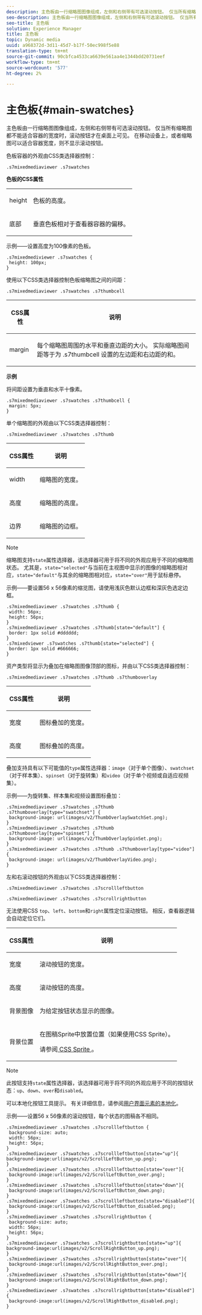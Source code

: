 ```yaml
---
description: 主色板由一行缩略图图像组成，左侧和右侧带有可选滚动按钮。 仅当所有缩略图都不能适合容器的宽度时，滚动按钮才在桌面上可见。 在移动设备上，或者缩略图可以适合容器宽度，则不显示滚动按钮。
seo-description: 主色板由一行缩略图图像组成，左侧和右侧带有可选滚动按钮。 仅当所有缩略图都不能适合容器的宽度时，滚动按钮才在桌面上可见。 在移动设备上，或者缩略图可以适合容器宽度，则不显示滚动按钮。
seo-title: 主色板
solution: Experience Manager
title: 主色板
topic: Dynamic media
uuid: a968372d-3d11-45d7-b17f-50ec998f5e88
translation-type: tm+mt
source-git-commit: 90cbfca4533ca6639e561aa4e1344bdd20731eef
workflow-type: tm+mt
source-wordcount: '577'
ht-degree: 2%

---
```



# 主色板{#main-swatches}

主色板由一行缩略图图像组成，左侧和右侧带有可选滚动按钮。 仅当所有缩略图都不能适合容器的宽度时，滚动按钮才在桌面上可见。 在移动设备上，或者缩略图可以适合容器宽度，则不显示滚动按钮。

色板容器的外观由CSS类选择器控制：

```
.s7mixedmediaviewer .s7swatches
```

**色板的CSS属性**

<table id="table_C48C56E696304C9BAFEE71BA9EA9A174"> 
 <tbody> 
  <tr> 
   <td colname="col1"> <p> <span class="codeph"> height </span> </p> </td> 
   <td colname="col2"> <p>色板的高度。 </p> </td> 
  </tr> 
  <tr> 
   <td colname="col1"> <p> <span class="codeph"> 底部 </span> </p> </td> 
   <td colname="col2"> <p>垂直色板相对于查看器容器的偏移。 </p> </td> 
  </tr> 
 </tbody> 
</table>

示例——设置高度为100像素的色板。

```
.s7mixedmediviewer .s7swatches { 
 height: 100px;  
}
```

<!--<a id="section_061E550C1C1D4DB2BD663A898895B38C"></a>-->

使用以下CSS类选择器控制色板缩略图之间的间距：

`.s7mixedmediaviewer .s7swatches .s7thumbcell`

<table id="table_ECE063DB98154E099FB024F66FF877D7"> 
 <thead> 
  <tr> 
   <th colname="col1" class="entry"> <p>CSS属性 </p> </th> 
   <th colname="col2" class="entry"> <p>说明 </p> </th> 
  </tr> 
 </thead>
 <tbody> 
  <tr> 
   <td colname="col1"> <p> <span class="codeph"> margin </span> </p> </td> 
   <td colname="col2"> <p> 每个缩略图周围的水平和垂直边距的大小。 实际缩略图间距等于为<span class="codeph"> .s7thumbcell </span>设置的左边距和右边距的和。 </p> </td> 
  </tr> 
 </tbody> 
</table>

**示例**

将间距设置为垂直和水平十像素。

```
.s7mixedmediaviewer .s7swatches .s7thumbcell { 
 margin: 5px; 
}
```

单个缩略图的外观由以下CSS类选择器控制：

`.s7mixedmediaviewer .s7swatches .s7thumb`

<table id="table_09B6E232FB94417392D101A7A653BE54"> 
 <thead> 
  <tr> 
   <th colname="col1" class="entry"> <p> CSS属性 </p> </th> 
   <th colname="col2" class="entry"> <p>说明 </p> </th> 
  </tr> 
 </thead>
 <tbody> 
  <tr> 
   <td colname="col1"> <p> <span class="codeph"> width </span> </p> </td> 
   <td colname="col2"> <p>缩略图的宽度。 </p> </td> 
  </tr> 
  <tr> 
   <td colname="col1"> <p> <span class="codeph"> 高度  </span> </p> </td> 
   <td colname="col2"> <p>缩略图的高度。 </p> </td> 
  </tr> 
  <tr> 
   <td colname="col1"> <p> <span class="codeph"> 边界 </span> </p> </td> 
   <td colname="col2"> <p>缩略图的边框。 </p> </td> 
  </tr> 
 </tbody> 
</table>

>[!NOTE]
>
>缩略图支持`state`属性选择器，该选择器可用于将不同的外观应用于不同的缩略图状态。 尤其是，`state="selected"`与当前在主视图中显示的图像的缩略图相对应，`state="default"`与其余的缩略图相对应，`state="over"`用于鼠标悬停。

示例——要设置56 x 56像素的缩览图，请使用浅灰色默认边框和深灰色选定边框。

```
.s7mixedmediaviewer .s7swatches .s7thumb { 
 width: 56px; 
 height: 56px;  
} 
.s7mixedmediaviewer .s7swatches .s7thumb[state="default"] { 
 border: 1px solid #dddddd; 
} 
.s7mixedviewer .s7swatches .s7thumb[state="selected"] { 
 border: 1px solid #666666; 
}
```

资产类型将显示为叠加在缩略图图像顶部的图标，并由以下CSS类选择器控制：

`.s7mixedmediaviewer .s7swatches .s7thumb .s7thumboverlay`

<table id="table_460FC57D12CC4B52B3782F4DFAC3A194"> 
 <thead> 
  <tr> 
   <th colname="col1" class="entry"> <p> CSS属性 </p> </th> 
   <th colname="col2" class="entry"> <p>说明 </p> </th> 
  </tr> 
 </thead>
 <tbody> 
  <tr> 
   <td colname="col1"> <p> <span class="codeph"> 宽度  </span> </p> </td> 
   <td colname="col2"> <p>图标叠加的宽度。 </p> </td> 
  </tr> 
  <tr> 
   <td colname="col1"> <p> <span class="codeph"> 高度  </span> </p> </td> 
   <td colname="col2"> <p>图标叠加的高度。 </p> </td> 
  </tr> 
 </tbody> 
</table>

叠加支持具有以下可能值的`type`属性选择器：`image`（对于单个图像）、`swatchset`（对于样本集）、`spinset`（对于旋转集）和`video`（对于单个视频或自适应视频集）。

示例——为旋转集、样本集和视频设置图标叠加：

```
.s7mixedmediaviewer .s7swatches .s7thumb .s7thumboverlay[type="swatchset"] { 
 background-image: url(images/v2/ThumbOverlaySwatchSet.png);  
} 
.s7mixedmediaviewer .s7swatches .s7thumb .s7thumboverlay[type="spinset"] { 
 background-image: url(images/v2/ThumbOverlaySpinSet.png);  
} 
.s7mixedmediaviewer .s7swatches .s7thumb .s7thumboverlay[type="video"] { 
 background-image: url(images/v2/ThumbOverlayVideo.png);  
}
```

左和右滚动按钮的外观由以下CSS类选择器控制：

`.s7mixedmediaviewer .s7swatches .s7scrollleftbutton`

`.s7mixedmediaviewer .s7swatches .s7scrollrightbutton`

无法使用CSS `top`、`left`、`bottom`和`right`属性定位滚动按钮。 相反，查看器逻辑会自动定位它们。

<table id="table_A5663C4AAC4446168CAD8DBA2894BB9C"> 
 <thead> 
  <tr> 
   <th colname="col1" class="entry"> <p> CSS属性 </p> </th> 
   <th colname="col2" class="entry"> <p>说明 </p> </th> 
  </tr> 
 </thead>
 <tbody> 
  <tr> 
   <td colname="col1"> <p> <span class="codeph"> 宽度  </span> </p> </td> 
   <td colname="col2"> <p>滚动按钮的宽度。 </p> </td> 
  </tr> 
  <tr> 
   <td colname="col1"> <p> <span class="codeph"> 高度  </span> </p> </td> 
   <td colname="col2"> <p>滚动按钮的高度。 </p> </td> 
  </tr> 
  <tr> 
   <td colname="col1"> <p> <span class="codeph"> 背景图像  </span> </p> </td> 
   <td colname="col2"> <p>为给定按钮状态显示的图像。 </p> </td> 
  </tr> 
  <tr> 
   <td colname="col1"> <p> <span class="codeph"> 背景位置  </span> </p> </td> 
   <td colname="col2"> <p> 在图稿Sprite中放置位置（如果使用CSS Sprite）。 </p> <p>请参阅<a href="../../../c-html5-s7-aem-asset-viewers/c-html5-mixedmedia-viewer-about/c-html5-mixedmedia-viewer-customizingviewer/c-html5-mixedmedia-viewer-customizingviewer.md#section-209a43dfbddf4fc589e79cddaf233f50" format="dita" scope="local"> CSS Sprite </a>。 </p> </td> 
  </tr> 
 </tbody> 
</table>

>[!NOTE]
>
>此按钮支持`state`属性选择器，该选择器可用于将不同的外观应用于不同的按钮状态：`up`、`down`、`over`和`disabled`。

可以本地化按钮工具提示。 有关详细信息，请参阅[用户界面元素的本地化](../../../c-html5-s7-aem-asset-viewers/c-html5-mixedmedia-viewer-about/c-html5-mixedmedia-viewer-localization.md#concept-16262b8096474d6c9c018c3e99110dd1)。

示例——设置56 x 56像素的滚动按钮，每个状态的图稿各不相同。

```
.s7mixedmediaviewer .s7swatches .s7scrollleftbutton { 
 background-size: auto; 
 width: 56px; 
 height: 56px; 
} 
.s7mixedmediaviewer .s7swatches .s7scrollleftbutton[state="up"]{ 
background-image:url(images/v2/ScrollLeftButton_up.png); 
} 
.s7mixedmediaviewer .s7swatches .s7scrollleftbutton[state="over"]{ 
 background-image:url(images/v2/ScrollLeftButton_over.png); 
} 
.s7mixedmediaviewer .s7swatches .s7scrollleftbutton[state="down"]{ 
 background-image:url(images/v2/ScrollLeftButton_down.png); 
} 
.s7mixedmediaviewer .s7swatches .s7scrollleftbutton[state="disabled"]{ 
 background-image:url(images/v2/ScrollLeftButton_disabled.png); 
} 
.s7mixedmediaviewer .s7swatches .s7scrollrightbutton { 
 background-size: auto; 
 width: 56px; 
 height: 56px; 
} 
.s7mixedmediaviewer .s7swatches .s7scrollrightbutton[state="up"]{ 
background-image:url(images/v2/ScrollRightButton_up.png); 
} 
.s7mixedmediaviewer .s7swatches .s7scrollrightbutton[state="over"]{ 
 background-image:url(images/v2/ScrollRightButton_over.png); 
} 
.s7mixedmediaviewer .s7swatches .s7scrollrightbutton[state="down"]{ 
 background-image:url(images/v2/ScrollRightButton_down.png); 
} 
.s7mixedmediaviewer .s7swatches .s7scrollrightbutton[state="disabled"]{ 
 background-image:url(images/v2/ScrollRightButton_disabled.png); 
}
```

